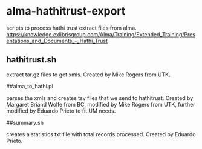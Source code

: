 # alma-hathitrust-export

scripts to process hathi trust extract files from alma. 
https://knowledge.exlibrisgroup.com/Alma/Training/Extended_Training/Presentations_and_Documents_-_Hathi_Trust

## hathitrust.sh

extract tar.gz files to get xmls. Created by Mike Rogers from UTK.

##alma_to_hathi.pl

parses the xmls and creates tsv files that we send to hathitrust. Created by Margaret Briand Wolfe from BC, modified by Mike Rogers from UTK, further modified by Eduardo Prieto to fit UM needs.

##summary.sh

creates a statistics txt file with total records processed. Created by Eduardo Prieto.